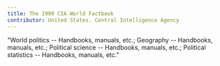 ```yaml
---
title: The 1990 CIA World Factbook
contributor: United States. Central Intelligence Agency
---
```


"World politics -- Handbooks, manuals, etc.; Geography -- Handbooks, manuals, etc.; Political science -- Handbooks, manuals, etc.; Political statistics -- Handbooks, manuals, etc."
